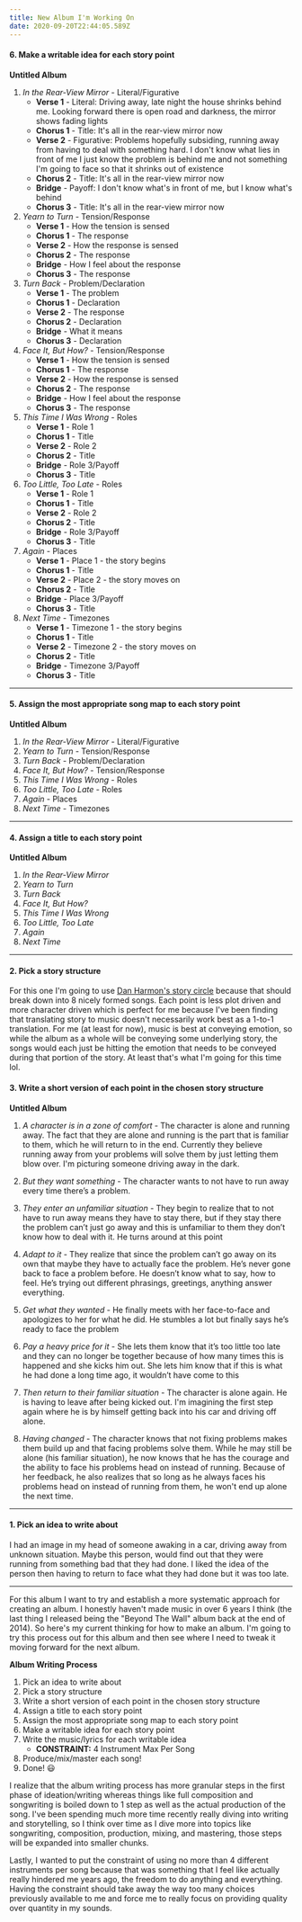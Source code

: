 ```yaml
---
title: New Album I'm Working On
date: 2020-09-20T22:44:05.589Z
---
```

#### 6. Make a writable idea for each story point
**Untitled Album**
1. *In the Rear-View Mirror* - Literal/Figurative
    - **Verse 1** - Literal: Driving away, late night the house shrinks behind me. Looking forward there is open road and darkness, the mirror shows fading lights
    - **Chorus 1** - Title: It's all in the rear-view mirror now
    - **Verse 2** - Figurative: Problems hopefully subsiding, running away from having to deal with something hard. I don't know what lies in front of me I just know the problem is behind me and not something I'm going to face so that it shrinks out of existence
    - **Chorus 2** - Title: It's all in the rear-view mirror now
    - **Bridge** - Payoff: I don't know what's in front of me, but I know what's behind
    - **Chorus 3** - Title: It's all in the rear-view mirror now
2. *Yearn to Turn* - Tension/Response
    - **Verse 1** - How the tension is sensed
    - **Chorus 1** - The response
    - **Verse 2** - How the response is sensed
    - **Chorus 2** - The response
    - **Bridge** - How I feel about the response
    - **Chorus 3** - The response
3. *Turn Back* - Problem/Declaration
    - **Verse 1** - The problem
    - **Chorus 1** - Declaration
    - **Verse 2** - The response
    - **Chorus 2** - Declaration
    - **Bridge** - What it means
    - **Chorus 3** - Declaration
4. *Face It, But How?* - Tension/Response
    - **Verse 1** - How the tension is sensed
    - **Chorus 1** - The response
    - **Verse 2** - How the response is sensed
    - **Chorus 2** - The response
    - **Bridge** - How I feel about the response
    - **Chorus 3** - The response
5. *This Time I Was Wrong* - Roles
    - **Verse 1** - Role 1
    - **Chorus 1** - Title
    - **Verse 2** - Role 2
    - **Chorus 2** - Title
    - **Bridge** - Role 3/Payoff
    - **Chorus 3** - Title
6. *Too Little, Too Late* - Roles
    - **Verse 1** - Role 1
    - **Chorus 1** - Title
    - **Verse 2** - Role 2
    - **Chorus 2** - Title
    - **Bridge** - Role 3/Payoff
    - **Chorus 3** - Title
7. *Again* - Places
    - **Verse 1** - Place 1 - the story begins
    - **Chorus 1** - Title
    - **Verse 2** - Place 2 - the story moves on
    - **Chorus 2** - Title
    - **Bridge** - Place 3/Payoff
    - **Chorus 3** - Title
8. *Next Time* - Timezones
    - **Verse 1** - Timezone 1 - the story begins
    - **Chorus 1** - Title
    - **Verse 2** - Timezone 2 - the story moves on
    - **Chorus 2** - Title
    - **Bridge** - Timezone 3/Payoff
    - **Chorus 3** - Title

---

#### 5. Assign the most appropriate song map to each story point
**Untitled Album**
1. *In the Rear-View Mirror* - Literal/Figurative
2. *Yearn to Turn* - Tension/Response
3. *Turn Back* - Problem/Declaration
4. *Face It, But How?* - Tension/Response
5. *This Time I Was Wrong* - Roles
6. *Too Little, Too Late* - Roles
7. *Again* - Places
8. *Next Time* - Timezones

---

#### 4. Assign a title to each story point
**Untitled Album**
1. *In the Rear-View Mirror*
2. *Yearn to Turn*
3. *Turn Back*
4. *Face It, But How?*
5. *This Time I Was Wrong*
6. *Too Little, Too Late*
7. *Again*
8. *Next Time*

---

#### 2. Pick a story structure
For this one I'm going to use <a href='/writing/references'>Dan Harmon's story circle</a> because that should break down into 8 nicely formed songs. Each point is less plot driven and more character driven which is perfect for me because I've been finding that translating story to music doesn't necessarily work best as a 1-to-1 translation. For me (at least for now), music is best at conveying emotion, so while the album as a whole will be conveying some underlying story, the songs would each just be hitting the emotion that needs to be conveyed during that portion of the story. At least that's what I'm going for this time lol.

#### 3. Write a short version of each point in the chosen story structure
**Untitled Album**
1. *A character is in a zone of comfort* - The character is alone and running away. The fact that they are alone and running is the part that is familiar to them, which he will return to in the end. Currently they believe running away from your problems will solve them by just letting them blow over. I'm picturing someone driving away in the dark.

2. *But they want something* - The character wants to not have to run away every time there’s a problem.

3. *They enter an unfamiliar situation* - They begin to realize that to not have to run away means they have to stay there, but if they stay there the problem can’t just go away and this is unfamiliar to them they don’t know how to deal with it. He turns around at this point

4. *Adapt to it* - They realize that since the problem can’t go away on its own that maybe they have to actually face the problem. He’s never gone back to face a problem before. He doesn’t know what to say, how to feel. He’s trying out different phrasings, greetings, anything answer everything.

5. *Get what they wanted* - He finally meets with her face-to-face and apologizes to her for what he did. He stumbles a lot but finally says he’s ready to face the problem

6. *Pay a heavy price for it* - She lets them know that it’s too little too late and they can no longer be together because of how many times this is happened and she kicks him out. She lets him know that if this is what he had done a long time ago, it wouldn’t have come to this

7. *Then return to their familiar situation* - The character is alone again. He is having to leave after being kicked out. I'm imagining the first step again where he is by himself getting back into his car and driving off alone.

8. *Having changed* - The character knows that not fixing problems makes them build up and that facing problems solve them. While he may still be alone (his familiar situation), he now knows that he has the courage and the ability to face his problems head on instead of running. Because of her feedback, he also realizes that so long as he always faces his problems head on instead of running from them, he won't end up alone the next time.

---

#### 1. Pick an idea to write about
I had an image in my head of someone awaking in a car, driving away from unknown situation. Maybe this person, would find out that they were running from something bad that they had done. I liked the idea of the person then having to return to face what they had done but it was too late.

---

For this album I want to try and establish a more systematic approach for creating an album. I honestly haven't made music in over 6 years I think (the last thing I released being the "Beyond The Wall" album back at the end of 2014). So here's my current thinking for how to make an album. I'm going to try this process out for this album and then see where I need to tweak it moving forward for the next album.

**Album Writing Process**
1. Pick an idea to write about
2. Pick a story structure
3. Write a short version of each point in the chosen story structure
4. Assign a title to each story point
5. Assign the most appropriate song map to each story point
6. Make a writable idea for each story point
7. Write the music/lyrics for each writable idea
    * **CONSTRAINT:** 4 Instrument Max Per Song
8. Produce/mix/master each song!
9. Done! 😃

I realize that the album writing process has more granular steps in the first phase of ideation/writing whereas things like full composition and songwriting is boiled down to 1 step as well as the actual production of the song. I've been spending much more time recently really diving into writing and storytelling, so I think over time as I dive more into topics like songwriting, composition, production, mixing, and mastering, those steps will be expanded into smaller chunks.

Lastly, I wanted to put the constraint of using no more than 4 different instruments per song because that was something that I feel like actually really hindered me years ago, the freedom to do anything and everything. Having the constraint should take away the way too many choices previously available to me and force me to really focus on providing quality over quantity in my sounds.